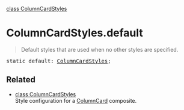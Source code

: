 [class ColumnCardStyles](ColumnCardStyles.md)

# ColumnCardStyles.default

> Default styles that are used when no other styles are specified.

<pre class="docgen_signature">static default: <a href="ColumnCardStyles.md">ColumnCardStyles</a>;</pre>

## Related

- [<!--{ref:class}-->class ColumnCardStyles](ColumnCardStyles.md) \
    Style configuration for a [ColumnCard](ColumnCard.md) composite.
